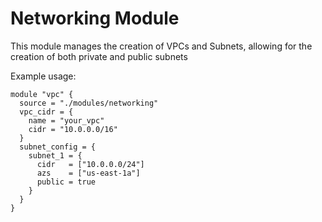 # Networking Module
This module manages the creation of VPCs and Subnets, allowing for the creation of both private and public subnets

Example usage:
```
module "vpc" {
  source = "./modules/networking"
  vpc_cidr = {
    name = "your_vpc"
    cidr = "10.0.0.0/16"
  }
  subnet_config = {
    subnet_1 = {
      cidr   = ["10.0.0.0/24"]
      azs    = ["us-east-1a"]
      public = true
    }
  }
}

```